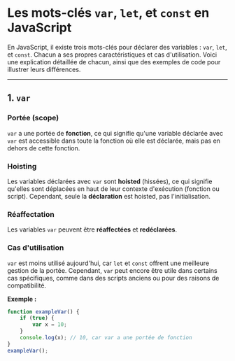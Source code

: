 # Les mots-clés `var`, `let`, et `const` en JavaScript

En JavaScript, il existe trois mots-clés pour déclarer des variables : `var`, `let`, et `const`. Chacun a ses propres caractéristiques et cas d'utilisation. Voici une explication détaillée de chacun, ainsi que des exemples de code pour illustrer leurs différences.

---

## 1. `var`

### Portée (scope)
`var` a une portée de **fonction**, ce qui signifie qu'une variable déclarée avec `var` est accessible dans toute la fonction où elle est déclarée, mais pas en dehors de cette fonction.

### Hoisting
Les variables déclarées avec `var` sont **hoisted** (hissées), ce qui signifie qu'elles sont déplacées en haut de leur contexte d'exécution (fonction ou script). Cependant, seule la **déclaration** est hoisted, pas l'initialisation.

### Réaffectation
Les variables `var` peuvent être **réaffectées** et **redéclarées**.

### Cas d'utilisation
`var` est moins utilisé aujourd'hui, car `let` et `const` offrent une meilleure gestion de la portée. Cependant, `var` peut encore être utile dans certains cas spécifiques, comme dans des scripts anciens ou pour des raisons de compatibilité.

**Exemple :**
```javascript
function exampleVar() {
    if (true) {
        var x = 10;
    }
    console.log(x); // 10, car var a une portée de fonction
}
exampleVar();